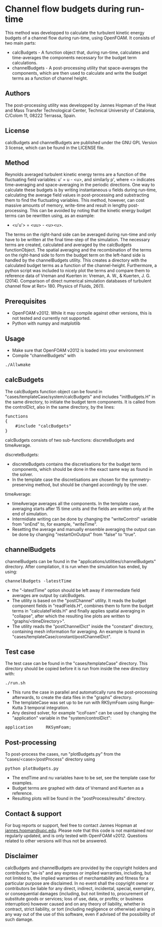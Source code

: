 # Channel flow budgets during run-time

This method was developped to calculate the turbulent kinetic energy budgets of a channel flow during run-time, using OpenFOAM. It consists of two main parts:

* calcBudgets - A function object that, during run-time, calculates and time-averages the components necessary for the budget term calculations.
* channelBudgets - A post-processing utility that space-averages the components, which are then used to calculate and write the budget terms as a function of channel height.

## Authors

The post-processing utility was developped by Jannes Hopman of the Heat and Mass Transfer Technological Center, Technical University of Catalonia, C/Colom 11, 08222 Terrassa, Spain. 

## License

calcBudgets and channelBudgets are published under the GNU GPL Version 3 license, which can be found in the LICENSE file.

## Method

Reynolds averaged turbulent kinetic energy terms are a function of the fluctuating field variables: u\' = u - \<u\>, and similarly p\', where \<\> indicates time-averaging and space-averaging in the periodic directions.
One way to calculate these budgets is by writing instantaneous u fields during run-time, calculating the average field values in post-processing and substracting them to find the fluctuating variables. This method, however, can cost massive amounts of memory, write-time and result in lengthy post-processing.
This can be avoided by noting that the kinetic energy budget terms can be rewritten using, as an example:

* \<u\'u\'\> = \<uu\> - \<u\>\<u\>.

The terms on the right-hand side can be averaged during run-time and only have to be written at the final time-step of the simulation. The necessary terms are created, calculated and averaged by the calcBudgets functionObject.
The spatial averaging and the recombination of the terms on the right-hand side to form the budget term on the left-hand side is handled by the channelBudgets utility. This creates a directory with the calculated budget terms as a function of the channel-height.
Furthermore, a python script was included to nicely plot the terms and compare them to reference data of Vreman and Kuerten in: Vreman, A. W., & Kuerten, J. G. (2014). Comparison of direct numerical simulation databases of turbulent channel flow at Reτ= 180. Physics of Fluids, 26(1).

## Prerequisites

* OpenFOAM v2012. While it may compile against other versions, this is not tested and currently not supported.
* Python with numpy and matplotlib

## Usage

* Make sure that OpenFOAM v2012 is loaded into your environment 
* Compile "channelBudgets" with

<pre>
./Allwmake
</pre>

## calcBudgets

The calcBudgets function object can be found in "cases/templateCase/system/calcBudgets" and includes "initBudgets.H" in the same directory, to initiate the budget term components.
It is called from the controlDict, also in the same directory, by the lines:

<pre>
functions
{
    #include "calcBudgets"
}
</pre>

calcBudgets consists of two sub-functions: discreteBudgets and timeAverage. 

discreteBudgets:
* discreteBudgets contains the discretisations for the budget term components, which should be done in the exact same way as found in the solver.
* In the template case the discretisations are chosen for the symmetry-preserving method, but should be changed accordingly by the user.

timeAverage:
* timeAverage averages all the components. In the template case, averaging starts after 15 time units and the fields are written only at the end of simulation.
* Intermidiate writing can be done by changing the "writeControl" variable from "onEnd" to, for example, "writeTime".
* Resetting the average and manually ensemble averaging the output can be done by changing "restartOnOutput" from "false" to "true".

## channelBudgets

channelBudgets can be found in the "applications/utilities/channelBudgets" directory. After compilation, it is run when the simulation has ended, by using:

<pre>
channelBudgets -latestTime
</pre>

* the "-latestTime" option should be left away if intermediate field averages are output by calcBudgets.
* The utility is based on the "postChannel" utility. It reads the budget component fields in "readFields.H", combines them to form the budget terms in "calculateFields.H" and finally applies spatial averaging in "collapse", after which the resulting line plots are written to "graphs/\<timeDirectory\>".
* The utility reads the "postChannelDict" inside the "constant" directory, containing mesh information for averaging. An example is found in "cases/templateCase/constant/postChannelDict".

## Test case

The test case can be found in the "cases/templateCase" directory.
This directory should be copied before it is run from inside the new directory with:

<pre>
./run.sh
</pre> 

* This runs the case in parallel and automatically runs the post-processing afterwards, to create the data files in the "graphs" directory.
* The templateCase was set up to be run with RKSymFoam using Runge-Kutta 3 temporal integration.
* Any desired solver, for example "icoFoam" can be used by changing the "application" variable in the "system/controlDict": 

<pre>
application     RKSymFoam;
</pre>

## Post-processing

To post-process the cases, run "plotBudgets.py" from the "cases/\<case\>/postProcess" directory using

<pre>
python plotBudgets.py
</pre>

* The endTime and nu variables have to be set, see the template case for examples.
* Budget terms are graphed with data of Vremand and Kuerten as a reference.
* Resulting plots will be found in the "postProcess/results" directory.

## Contact & support

For bug reports or support, feel free to contact Jannes Hopman at jannes.hopman@upc.edu. Please note that this code is not maintained nor regularly updated, and is only tested with OpenFOAM v2012.
Questions related to other versions will thus not be answered. 

## Disclaimer

calcBudgets and channelBudgets are  provided by the copyright holders and contributors "as-is" and any express or implied warranties, including, but not limited to, the implied warranties of merchantability and fitness for a particular purpose are disclaimed. 
In no event shall the copyright owner or contributors be liable for any direct, indirect, incidental, special, exemplary, or consequential damages (including, but not limited to, procurement of substitute goods or services; loss of use, data, or profits; or business interruption) however caused and on any theory of liability, whether in contract, strict liability, or tort (including negligence or otherwise) arising in any way out of the use of this software, even if advised of the possibility of such damage.
